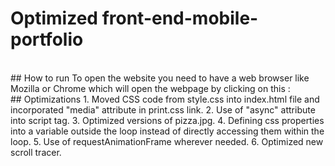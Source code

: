 # Optimized front-end-mobile-portfolio
<br>
## How to run
To open the website you need to have a web browser like Mozilla or Chrome which will open the webpage by clicking on this :
<br>
## Optimizations
1. Moved CSS code from style.css into index.html file and incorporated "media" attribute in print.css link.
2. Use of "async" attribute into script tag.
3. Optimized versions of pizza.jpg.
4. Defining css properties into a variable outside the loop instead of directly accessing them within the loop.
5. Use of requestAnimationFrame wherever needed.
6. Optimized new scroll tracer.